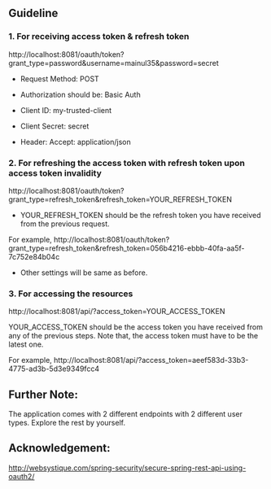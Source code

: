 ## Guideline

### 1. For receiving access token & refresh token

http://localhost:8081/oauth/token?grant_type=password&username=mainul35&password=secret

* Request Method: POST
* Authorization should be: Basic Auth
* Client ID: my-trusted-client
* Client Secret: secret

* Header:
    Accept: application/json

### 2. For refreshing the access token with refresh token upon access token invalidity

http://localhost:8081/oauth/token?grant_type=refresh_token&refresh_token=YOUR_REFRESH_TOKEN

* YOUR_REFRESH_TOKEN should be the refresh token you have received from the previous request.

For example,
http://localhost:8081/oauth/token?grant_type=refresh_token&refresh_token=056b4216-ebbb-40fa-aa5f-7c752e84b04c

* Other settings will be same as before.

### 3. For accessing the resources

http://localhost:8081/api/?access_token=YOUR_ACCESS_TOKEN

YOUR_ACCESS_TOKEN should be the access token you have received from any of the previous steps. Note that, the access token must have to be the latest one.

For example,
http://localhost:8081/api/?access_token=aeef583d-33b3-4775-ad3b-5d3e9349fcc4


## Further Note:

The application comes with 2 different endpoints with 2 different user types. Explore the rest by yourself.

## Acknowledgement:
http://websystique.com/spring-security/secure-spring-rest-api-using-oauth2/
